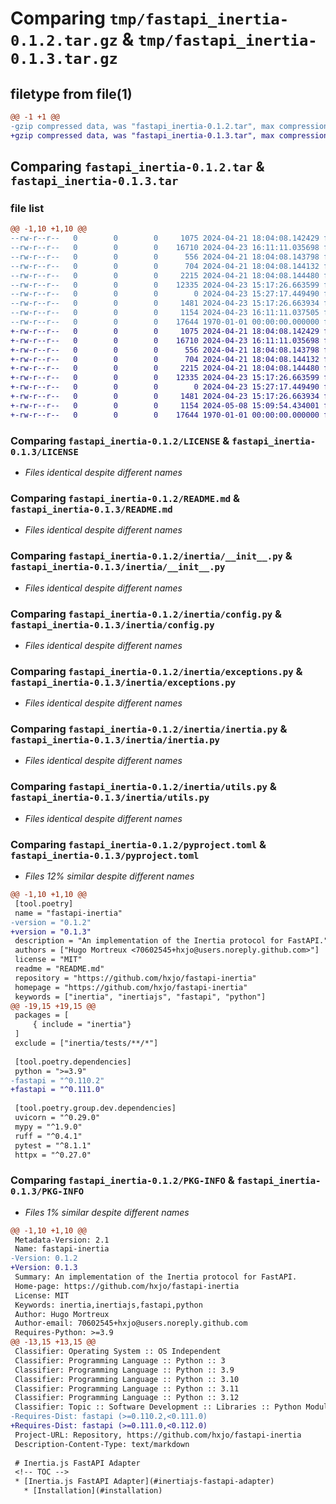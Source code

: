 # Comparing `tmp/fastapi_inertia-0.1.2.tar.gz` & `tmp/fastapi_inertia-0.1.3.tar.gz`

## filetype from file(1)

```diff
@@ -1 +1 @@
-gzip compressed data, was "fastapi_inertia-0.1.2.tar", max compression
+gzip compressed data, was "fastapi_inertia-0.1.3.tar", max compression
```

## Comparing `fastapi_inertia-0.1.2.tar` & `fastapi_inertia-0.1.3.tar`

### file list

```diff
@@ -1,10 +1,10 @@
--rw-r--r--   0        0        0     1075 2024-04-21 18:04:08.142429 fastapi_inertia-0.1.2/LICENSE
--rw-r--r--   0        0        0    16710 2024-04-23 16:11:11.035698 fastapi_inertia-0.1.2/README.md
--rw-r--r--   0        0        0      556 2024-04-21 18:04:08.143798 fastapi_inertia-0.1.2/inertia/__init__.py
--rw-r--r--   0        0        0      704 2024-04-21 18:04:08.144132 fastapi_inertia-0.1.2/inertia/config.py
--rw-r--r--   0        0        0     2215 2024-04-21 18:04:08.144480 fastapi_inertia-0.1.2/inertia/exceptions.py
--rw-r--r--   0        0        0    12335 2024-04-23 15:17:26.663599 fastapi_inertia-0.1.2/inertia/inertia.py
--rw-r--r--   0        0        0        0 2024-04-23 15:27:17.449490 fastapi_inertia-0.1.2/inertia/py.typed
--rw-r--r--   0        0        0     1481 2024-04-23 15:17:26.663934 fastapi_inertia-0.1.2/inertia/utils.py
--rw-r--r--   0        0        0     1154 2024-04-23 16:11:11.037505 fastapi_inertia-0.1.2/pyproject.toml
--rw-r--r--   0        0        0    17644 1970-01-01 00:00:00.000000 fastapi_inertia-0.1.2/PKG-INFO
+-rw-r--r--   0        0        0     1075 2024-04-21 18:04:08.142429 fastapi_inertia-0.1.3/LICENSE
+-rw-r--r--   0        0        0    16710 2024-04-23 16:11:11.035698 fastapi_inertia-0.1.3/README.md
+-rw-r--r--   0        0        0      556 2024-04-21 18:04:08.143798 fastapi_inertia-0.1.3/inertia/__init__.py
+-rw-r--r--   0        0        0      704 2024-04-21 18:04:08.144132 fastapi_inertia-0.1.3/inertia/config.py
+-rw-r--r--   0        0        0     2215 2024-04-21 18:04:08.144480 fastapi_inertia-0.1.3/inertia/exceptions.py
+-rw-r--r--   0        0        0    12335 2024-04-23 15:17:26.663599 fastapi_inertia-0.1.3/inertia/inertia.py
+-rw-r--r--   0        0        0        0 2024-04-23 15:27:17.449490 fastapi_inertia-0.1.3/inertia/py.typed
+-rw-r--r--   0        0        0     1481 2024-04-23 15:17:26.663934 fastapi_inertia-0.1.3/inertia/utils.py
+-rw-r--r--   0        0        0     1154 2024-05-08 15:09:54.434001 fastapi_inertia-0.1.3/pyproject.toml
+-rw-r--r--   0        0        0    17644 1970-01-01 00:00:00.000000 fastapi_inertia-0.1.3/PKG-INFO
```

### Comparing `fastapi_inertia-0.1.2/LICENSE` & `fastapi_inertia-0.1.3/LICENSE`

 * *Files identical despite different names*

### Comparing `fastapi_inertia-0.1.2/README.md` & `fastapi_inertia-0.1.3/README.md`

 * *Files identical despite different names*

### Comparing `fastapi_inertia-0.1.2/inertia/__init__.py` & `fastapi_inertia-0.1.3/inertia/__init__.py`

 * *Files identical despite different names*

### Comparing `fastapi_inertia-0.1.2/inertia/config.py` & `fastapi_inertia-0.1.3/inertia/config.py`

 * *Files identical despite different names*

### Comparing `fastapi_inertia-0.1.2/inertia/exceptions.py` & `fastapi_inertia-0.1.3/inertia/exceptions.py`

 * *Files identical despite different names*

### Comparing `fastapi_inertia-0.1.2/inertia/inertia.py` & `fastapi_inertia-0.1.3/inertia/inertia.py`

 * *Files identical despite different names*

### Comparing `fastapi_inertia-0.1.2/inertia/utils.py` & `fastapi_inertia-0.1.3/inertia/utils.py`

 * *Files identical despite different names*

### Comparing `fastapi_inertia-0.1.2/pyproject.toml` & `fastapi_inertia-0.1.3/pyproject.toml`

 * *Files 12% similar despite different names*

```diff
@@ -1,10 +1,10 @@
 [tool.poetry]
 name = "fastapi-inertia"
-version = "0.1.2"
+version = "0.1.3"
 description = "An implementation of the Inertia protocol for FastAPI."
 authors = ["Hugo Mortreux <70602545+hxjo@users.noreply.github.com>"]
 license = "MIT"
 readme = "README.md"
 repository = "https://github.com/hxjo/fastapi-inertia"
 homepage = "https://github.com/hxjo/fastapi-inertia"
 keywords = ["inertia", "inertiajs", "fastapi", "python"]
@@ -19,15 +19,15 @@
 packages = [
     { include = "inertia"}
 ]
 exclude = ["inertia/tests/**/*"]
 
 [tool.poetry.dependencies]
 python = ">=3.9"
-fastapi = "^0.110.2"
+fastapi = "^0.111.0"
 
 [tool.poetry.group.dev.dependencies]
 uvicorn = "^0.29.0"
 mypy = "^1.9.0"
 ruff = "^0.4.1"
 pytest = "^8.1.1"
 httpx = "^0.27.0"
```

### Comparing `fastapi_inertia-0.1.2/PKG-INFO` & `fastapi_inertia-0.1.3/PKG-INFO`

 * *Files 1% similar despite different names*

```diff
@@ -1,10 +1,10 @@
 Metadata-Version: 2.1
 Name: fastapi-inertia
-Version: 0.1.2
+Version: 0.1.3
 Summary: An implementation of the Inertia protocol for FastAPI.
 Home-page: https://github.com/hxjo/fastapi-inertia
 License: MIT
 Keywords: inertia,inertiajs,fastapi,python
 Author: Hugo Mortreux
 Author-email: 70602545+hxjo@users.noreply.github.com
 Requires-Python: >=3.9
@@ -13,15 +13,15 @@
 Classifier: Operating System :: OS Independent
 Classifier: Programming Language :: Python :: 3
 Classifier: Programming Language :: Python :: 3.9
 Classifier: Programming Language :: Python :: 3.10
 Classifier: Programming Language :: Python :: 3.11
 Classifier: Programming Language :: Python :: 3.12
 Classifier: Topic :: Software Development :: Libraries :: Python Modules
-Requires-Dist: fastapi (>=0.110.2,<0.111.0)
+Requires-Dist: fastapi (>=0.111.0,<0.112.0)
 Project-URL: Repository, https://github.com/hxjo/fastapi-inertia
 Description-Content-Type: text/markdown
 
 # Inertia.js FastAPI Adapter
 <!-- TOC -->
 * [Inertia.js FastAPI Adapter](#inertiajs-fastapi-adapter)
   * [Installation](#installation)
```

